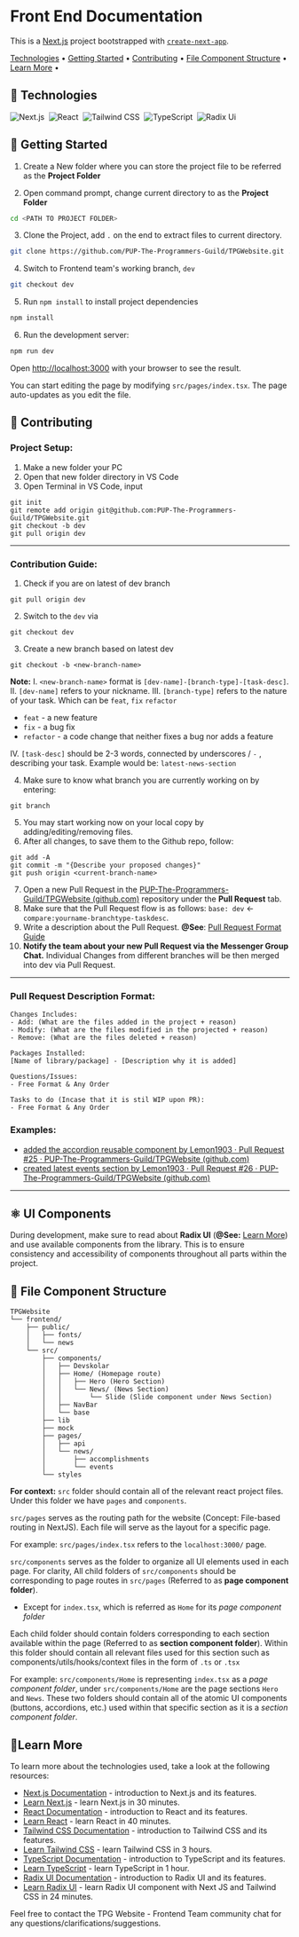 # Front End Documentation

This is a [Next.js](https://nextjs.org/) project bootstrapped with [`create-next-app`](https://github.com/vercel/next.js/tree/canary/packages/create-next-app).

[Technologies](#🔧technologies) • [Getting Started](#🚀getting-started) • [Contributing](#🤝contributing) • [File Component Structure](#📁file-component-structure) • [Learn More](#📖learn-more) • <!-- [Deploy on Vercel](#deploy-on-vercel) -->

## 🔧 Technologies

![Next.js](https://img.shields.io/badge/-Next.js-555555?style=for-the-badge&logo=Next.js)&nbsp;
![React](https://img.shields.io/badge/-React-555555?style=for-the-badge&logo=react)&nbsp;
![Tailwind CSS](https://img.shields.io/badge/-TailwindCSS-555555?style=for-the-badge&logo=TailwindCSS)&nbsp;
![TypeScript](https://img.shields.io/badge/-TypeScript-555555?style=for-the-badge&logo=typescript)&nbsp;
![Radix Ui](https://img.shields.io/badge/-RadixUI-555555?style=for-the-badge&logo=radixui)&nbsp;

## 🚀 Getting Started

1. Create a New folder where you can store the project file to be referred as the **Project Folder**

2. Open command prompt, change current directory to as the **Project Folder**

```bash
cd <PATH TO PROJECT FOLDER>
```

3. Clone the Project, add `.` on the end to extract files to current directory.

```bash
git clone https://github.com/PUP-The-Programmers-Guild/TPGWebsite.git .
```

4. Switch to Frontend team's working branch, `dev`

```bash
git checkout dev
```

5. Run `npm install` to install project dependencies

```bash
npm install
```

6. Run the development server:

```bash
npm run dev
```

Open [http://localhost:3000](http://localhost:3000) with your browser to see the result.

You can start editing the page by modifying `src/pages/index.tsx`. The page auto-updates as you edit the file.

## 🤝 Contributing

### Project Setup:

1. Make a new folder your PC
2. Open that new folder directory in VS Code
3. Open Terminal in VS Code, input

```git
git init
git remote add origin git@github.com:PUP-The-Programmers-Guild/TPGWebsite.git
git checkout -b dev
git pull origin dev
```

<hr/>

### Contribution Guide:

1. Check if you are on latest of dev branch

```git
git pull origin dev
```

2. Switch to the `dev` via

```git
git checkout dev
```

3. Create a new branch based on latest dev

```git
git checkout -b <new-branch-name>
```

**Note:**
I. `<new-branch-name>` format is `[dev-name]-[branch-type]-[task-desc]`.  
II. `[dev-name]` refers to your nickname.
III. `[branch-type]` refers to the nature of your task. Which can be `feat`, `fix` `refactor`

- `feat` - a new feature
- `fix` - a bug fix
- `refactor` - a code change that neither fixes a bug nor adds a feature

IV. `[task-desc]` should be 2-3 words, connected by underscores / `-` , describing your task. Example would be: `latest-news-section`

4. Make sure to know what branch you are currently working on by entering:

```git
git branch
```

5. You may start working now on your local copy by adding/editing/removing files.
6. After all changes, to save them to the Github repo, follow:

```git
git add -A
git commit -m "{Describe your proposed changes}"
git push origin <current-branch-name>
```

7. Open a new Pull Request in the [PUP-The-Programmers-Guild/TPGWebsite (github.com)](https://github.com/PUP-The-Programmers-Guild/TPGWebsite) repository under the **Pull Request** tab.
8. Make sure that the Pull Request flow is as follows: `base: dev` <- `compare:yourname-branchtype-taskdesc`.
9. Write a description about the Pull Request. **@See**: [Pull Request Format Guide](#pull-request-description-format)
10. **Notify the team about your new Pull Request via the Messenger Group Chat.** Individual Changes from different branches will be then merged into dev via Pull Request.

<hr/>

### Pull Request Description Format:

```
Changes Includes:
- Add: (What are the files added in the project + reason)
- Modify: (What are the files modified in the projected + reason)
- Remove: (What are the files deleted + reason)

Packages Installed:
[Name of library/package] - [Description why it is added]

Questions/Issues:
- Free Format & Any Order

Tasks to do (Incase that it is stil WIP upon PR):
- Free Format & Any Order
```

### Examples:

- [added the accordion reusable component by Lemon1903 · Pull Request #25 · PUP-The-Programmers-Guild/TPGWebsite (github.com)](https://github.com/PUP-The-Programmers-Guild/TPGWebsite/pull/25)
- [created latest events section by Lemon1903 · Pull Request #26 · PUP-The-Programmers-Guild/TPGWebsite (github.com)](https://github.com/PUP-The-Programmers-Guild/TPGWebsite/pull/26)

<hr>

## ⚛️ UI Components

During development, make sure to read about **Radix UI** (**@See:** [Learn More](##📖learn-more)) and use available components from the library. This is to ensure consistency and accessibility of components throughout all parts within the project.

## 📁 File Component Structure

```
TPGWebsite
└── frontend/
    ├── public/
    │   ├── fonts/
    │   └── news
    └── src/
        ├── components/
        │   ├── Devskolar
        │   ├── Home/ (Homepage route)
        │   │   ├── Hero (Hero Section)
        │   │   └── News/ (News Section)
        │   │       └── Slide (Slide component under News Section)
        │   ├── NavBar
        │   └── base
        ├── lib
        ├── mock
        ├── pages/
        │   ├── api
        │   └── news/
        │       ├── accomplishments
        │       └── events
        └── styles
```

**For context:** `src` folder should contain all of the relevant react project files. Under this folder we have `pages` and `components`.

`src/pages` serves as the routing path for the website (Concept: File-based routing in NextJS). Each file will serve as the layout for a specific page.

For example: `src/pages/index.tsx` refers to the `localhost:3000/` page.

`src/components` serves as the folder to organize all UI elements used in each page. For clarity, All child folders of `src/components` should be corresponding to page routes in `src/pages` (Referred to as **page component folder**).

- Except for `index.tsx`, which is referred as `Home` for its _page component folder_

Each child folder should contain folders corresponding to each section available within the page (Referred to as **section component folder**). Within this folder should contain all relevant files used for this section such as components/utils/hooks/context files in the form of `.ts` or `.tsx`

For example: `src/components/Home` is representing `index.tsx` as a _page component folder_, under `src/components/Home` are the page sections `Hero` and `News`. These two folders should contain all of the atomic UI components (buttons, accordions, etc.) used within that specific section as it is a _section component folder_.

## 📖Learn More

To learn more about the technologies used, take a look at the following resources:

- [Next.js Documentation](https://nextjs.org/docs) - introduction to Next.js and its features.
- [Learn Next.js](https://youtu.be/NgayZAuTgwM?si=ncsmhx8goeIVn4Gu) - learn Next.js in 30 minutes.
- [React Documentation](https://react.dev/) - introduction to React and its features.
- [Learn React](https://www.youtube.com/watch?v=Rh3tobg7hEo) - learn React in 40 minutes.
- [Tailwind CSS Documentation](https://v2.tailwindcss.com/docs) - introduction to Tailwind CSS and its features.
- [Learn Tailwind CSS](https://www.youtube.com/watch?v=tS7upsfuxmo) - learn Tailwind CSS in 3 hours.
- [TypeScript Documentation](https://www.typescriptlang.org/docs/) - introduction to TypeScript and its features.
- [Learn TypeScript](https://youtu.be/d56mG7DezGs?si=H6Ujk2qAM2jwknf0) - learn TypeScript in 1 hour.
- [Radix UI Documentation](https://www.radix-ui.com/primitives/docs/overview/introduction) - introduction to Radix UI and its features.
- [Learn Radix UI](https://www.youtube.com/watch?v=qSUxpqIfBPQ) - learn Radix UI component with Next JS and Tailwind CSS in 24 minutes.

Feel free to contact the TPG Website - Frontend Team community chat for any questions/clarifications/suggestions.

<!-- ## Deploy on Vercel

The easiest way to deploy your Next.js app is to use the [Vercel Platform](https://vercel.com/new?utm_medium=default-template&filter=next.js&utm_source=create-next-app&utm_campaign=create-next-app-readme) from the creators of Next.js.

Check out our [Next.js deployment documentation](https://nextjs.org/docs/deployment) for more details. -->
